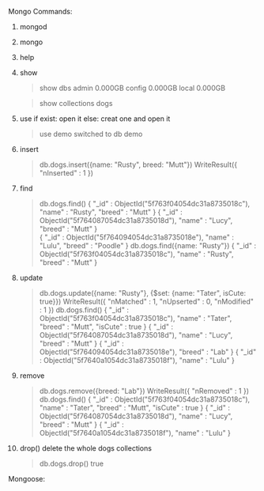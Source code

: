 Mongo Commands:
1. mongod
2. mongo
3. help
4. show
    > show dbs<!-- show  all databases mongo have -->
    admin   0.000GB
    config  0.000GB
    local   0.000GB

    > show collections <!-- show collections in current db(demo) -->
    dogs

5. use
    if exist: open it
    else: creat one and open it 
    > use demo
    switched to db demo

6. insert
    > db.dogs.insert({name: "Rusty", breed: "Mutt"})<!-- 这里的db指的是current database(demo) -->
    WriteResult({ "nInserted" : 1 })

7. find
    > db.dogs.find()
    { "_id" : ObjectId("5f763f04054dc31a8735018c"), "name" : "Rusty", "breed" : "Mutt" } 
    { "_id" : ObjectId("5f764087054dc31a8735018d"), "name" : "Lucy", "breed" : "Mutt" }  
    { "_id" : ObjectId("5f764094054dc31a8735018e"), "name" : "Lulu", "breed" : "Poodle" }
    > db.dogs.find({name: "Rusty"})
    { "_id" : ObjectId("5f763f04054dc31a8735018c"), "name" : "Rusty", "breed" : "Mutt" }

8. update
    > db.dogs.update({name: "Rusty"}, {$set: {name: "Tater", isCute: true}})
    WriteResult({ "nMatched" : 1, "nUpserted" : 0, "nModified" : 1 })
    > db.dogs.find()
    { "_id" : ObjectId("5f763f04054dc31a8735018c"), "name" : "Tater", "breed" : "Mutt", "isCute" : true }
    { "_id" : ObjectId("5f764087054dc31a8735018d"), "name" : "Lucy", "breed" : "Mutt" }
    { "_id" : ObjectId("5f764094054dc31a8735018e"), "breed" : "Lab" }
    { "_id" : ObjectId("5f7640a1054dc31a8735018f"), "name" : "Lulu" }

9. remove
    > db.dogs.remove({breed: "Lab"})
    WriteResult({ "nRemoved" : 1 })
    > db.dogs.find()
    { "_id" : ObjectId("5f763f04054dc31a8735018c"), "name" : "Tater", "breed" : "Mutt", "isCute" : true }
    { "_id" : ObjectId("5f764087054dc31a8735018d"), "name" : "Lucy", "breed" : "Mutt" }
    { "_id" : ObjectId("5f7640a1054dc31a8735018f"), "name" : "Lulu" }

10. drop()
    delete the whole dogs collections
    > db.dogs.drop()
    true



Mongoose:

